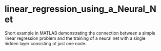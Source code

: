 # linear_regression_using_a_Neural_Net
Short example in MATLAB demonstrating the connection between a simple linear regression problem and the training of a neural net with a single hidden layer consisting of just one node.
